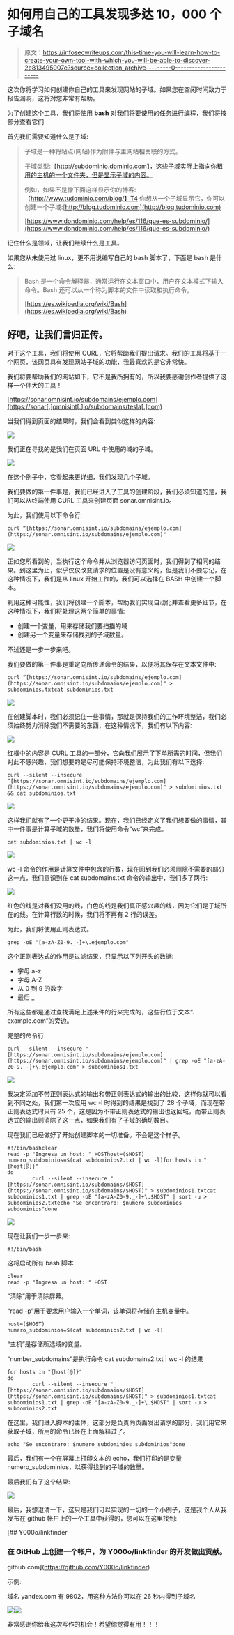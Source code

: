 # 如何用自己的工具发现多达 10，000 个子域名

> 原文：<https://infosecwriteups.com/this-time-you-will-learn-how-to-create-your-own-tool-with-which-you-will-be-able-to-discover-2e813495907e?source=collection_archive---------0----------------------->

这次你将学习如何创建你自己的工具来发现网站的子域。如果您在空闲时间致力于报告漏洞，这将对您非常有帮助。

为了创建这个工具，我们将使用 **bash** 对我们将要使用的任务进行编程，我们将按部分查看它们

首先我们需要知道什么是子域:

> 子域是一种将站点(网站)作为附件与主网站相关联的方式。
> 
> 子域类型:【http://subdominio.dominio.com】，这些子域实际上指向你租用的主机的一个文件夹，但是显示子域的内容。
> 
> 例如，如果不是像下面这样显示你的博客:【http://www.tudominio.com/blog/】T4 你想从一个子域显示它，你可以创建一个子域:[http://blog.tudominio.com](http://blog.tudominio.com)
> 
> [https://www.dondominio.com/help/es/116/que-es-subdominio/](https://www.dondominio.com/help/es/116/que-es-subdominio/)

记住什么是领域，让我们继续什么是工具。

如果您从未使用过 linux，更不用说编写自己的 bash 脚本了，下面是 bash 是什么:

> Bash 是一个命令解释器，通常运行在文本窗口中，用户在文本模式下输入命令。Bash 还可以从一个称为脚本的文件中读取和执行命令。
> 
> [https://es.wikipedia.org/wiki/Bash](https://es.wikipedia.org/wiki/Bash)

## 好吧，让我们言归正传。

对于这个工具，我们将使用 CURL，它将帮助我们提出请求。我们的工具将基于一个网页，该网页具有发现网站子域的功能，我最喜欢的是它非常快。

我们将要帮助我们的网站如下，它不是我所拥有的，所以我要感谢创作者提供了这样一个伟大的工具！

[https://sonar.omnisint.io/subdomains/ejemplo.com](https://sonar[.]omnisint[.]io/subdomains/tesla[.]com)

当我们得到页面的结果时，我们会看到类似这样的内容:

![](img/b5cbf97678dff39850c538e8e89ea7f8.png)

我们正在寻找的是我们在页面 URL 中使用的域的子域。

![](img/dfe5618196fa6ced6e156408ca8791ff.png)

在这个例子中，它看起来更详细，我们发现几个子域。

我们要做的第一件事是，我们已经进入了工具的创建阶段，我们必须知道的是，我们可以从终端使用 CURL 工具来创建页面 sonar.omnisint.io。

为此，我们使用以下命令行:

```
curl “[https://sonar.omnisint.io/subdomains/ejemplo.com](https://sonar.omnisint.io/subdomains/ejemplo.com)"
```

![](img/46802b92a8aaeb45c620f408e6c18a91.png)

正如您所看到的，当执行这个命令并从浏览器访问页面时，我们得到了相同的结果。到这里为止，似乎仅仅改变请求的位置是没有意义的，但是我们不要忘记，在这种情况下，我们是从 linux 开始工作的，我们可以选择在 BASH 中创建一个脚本。

利用这种可能性，我们将创建一个脚本，帮助我们实现自动化并查看更多细节，在这种情况下，我们将处理这两个简单的事情:

*   创建一个变量，用来存储我们要扫描的域
*   创建另一个变量来存储找到的子域数量。

不过还是一步一步来吧。

我们要做的第一件事是重定向所传递命令的结果，以便将其保存在文本文件中:

```
curl “[https://sonar.omnisint.io/subdomains/ejemplo.com](https://sonar.omnisint.io/subdomains/ejemplo.com)" > subdominios.txtcat subdominios.txt
```

![](img/f1bf4172d3c85742ffd1c069b2554615.png)

在创建脚本时，我们必须记住一些事情，那就是保持我们的工作环境整洁，我们必须始终努力消除我们不需要的东西，在这种情况下，我们有以下内容:

![](img/f9d6d120031dda6429a363f822e247b3.png)

红框中的内容是 CURL 工具的一部分，它向我们展示了下单所需的时间，但我们对此不感兴趣，我们想要的是尽可能保持环境整洁，为此我们有以下选择:

```
curl --silent --insecure “[https://sonar.omnisint.io/subdomains/ejemplo.com](https://sonar.omnisint.io/subdomains/ejemplo.com)" > subdominios.txt && cat subdominios.txt
```

![](img/78c661239247f66f0c72c9410cb8a0e8.png)

这样我们就有了一个更干净的结果。现在，我们已经定义了我们想要做的事情，其中一件事是计算子域的数量，我们将使用命令“wc”来完成。

```
cat subdominios.txt | wc -l
```

![](img/e337f22ce757686e1dff19e6eb447dd6.png)

wc -l 命令的作用是计算文件中包含的行数，现在回到我们必须删除不需要的部分这一点，我们意识到在 cat subdomains.txt 命令的输出中，我们多了两行:

![](img/a3a83be2124617c778643c2d7614a4db.png)

红色的线是对我们没用的线，白色的线是我们真正感兴趣的线，因为它们是子域所在的线。在计算行数的时候，我们将不再有 2 行的误差。

为此，我们将使用正则表达式。

```
grep -oE "[a-zA-Z0-9._-]+\.ejemplo.com"
```

这个正则表达式的作用是过滤结果，只显示以下列开头的数据:

*   字母 a-z
*   字母 A-Z
*   从 0 到 9 的数字
*   最后 _

所有这些都是通过查找满足上述条件的行来完成的，这些行位于文本“. example.com”的旁边。

完整的命令行

```
curl --silent --insecure "[https://sonar.omnisint.io/subdomains/ejemplo.com](https://sonar.omnisint.io/subdomains/ejemplo.com)" | grep -oE "[a-zA-Z0-9._-]+\.ejemplo.com" > subdominios1.txt
```

![](img/f4469c355f6cf17e73188b2d0da819e4.png)

我决定添加不带正则表达式的输出和带正则表达式的输出的比较，这样你就可以看到不同之处，我们第一次应用 wc -l 时得到的结果是找到了 28 个子域，而现在带正则表达式时只有 25 个，这是因为不带正则表达式的输出也返回域，而带正则表达式的输出则消除了这一点，如果我们有了子域的确切数目。

现在我们已经做好了开始创建脚本的一切准备。不会是这个样子。

```
#!/bin/bashclear
read -p "Ingresa un host: " HOSThost=($HOST)
numero_subdominios=$(cat subdominios2.txt | wc -l)for hosts in "{host[@]}"
do
        curl --silent --insecure "[https://sonar.omnisint.io/subdomains/$HOST](https://sonar.omnisint.io/subdomains/$HOST)" > subdominios1.txtcat subdominios1.txt | grep -oE "[a-zA-Z0-9._-]+\.$HOST" | sort -u > subdominios2.txtecho "Se encontraro: $numero_subdominios subdominios"done
```

![](img/8fdaa22222cac584f2fe2fc7747a8f2f.png)

现在让我们一步一步来:

```
#!/bin/bash
```

这将启动所有 bash 脚本

```
clear
read -p "Ingresa un host: " HOST
```

“清除”用于清除屏幕。

“read -p”用于要求用户输入一个单词，该单词将存储在主机变量中。

```
host=($HOST)
numero_subdominios=$(cat subdominios2.txt | wc -l)
```

“主机”是存储所选域的变量。

“number_subdomains”是执行命令 cat subdomains2.txt | wc -l 的结果

```
for hosts in "{host[@]}"
do
        curl --silent --insecure "[https://sonar.omnisint.io/subdomains/$HOST](https://sonar.omnisint.io/subdomains/$HOST)" > subdominios1.txtcat subdominios1.txt | grep -oE "[a-zA-Z0-9._-]+\.$HOST" | sort -u > subdominios2.txt
```

在这里，我们进入脚本的主体，这部分是负责向页面发出请求的部分，我们用它来获取子域，所用的命令已经在上面解释过了。

```
echo "Se encontraro: $numero_subdominios subdominios"done
```

最后，我们有一个在屏幕上打印文本的 echo，我们打印的是变量 numero_subdominios，以获得找到的子域的数量。

最后我们有了这个结果:

![](img/27dd5a21d168074ccc6b281f15a328ed.png)

最后，我想澄清一下，这只是我们可以实现的一切的一个小例子，这是我个人从我发布在 github 帐户上的一个工具中获得的，您可以在这里找到:

[](https://github.com/Y000o/linkfinder) [## Y000o/linkfinder

### 在 GitHub 上创建一个帐户，为 Y000o/linkfinder 的开发做出贡献。

github.com](https://github.com/Y000o/linkfinder) 

示例:

域名 yandex.com 有 9802，用这种方法你可以在 26 秒内得到子域名

![](img/f9b948f0b7556d9d209d442c8b7e95f5.png)![](img/b5163061e3defb5f57a08b60ba1b6258.png)

非常感谢你给我这次写作的机会！希望你觉得有用！！！